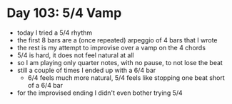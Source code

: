 # Day 103: 5/4 Vamp

- today I tried a 5/4 rhythm
- the first 8 bars are a (once repeated) arpeggio of 4 bars that I wrote
- the rest is my attempt to improvise over a vamp on the 4 chords
- 5/4 is hard, it does not feel natural at all
- so I am playing only quarter notes, with no pause, to not lose the beat
- still a couple of times I ended up with a 6/4 bar
  - 6/4 feels much more natural, 5/4 feels like stopping one beat short of a 6/4 bar
- for the improvised ending I didn't even bother trying 5/4
